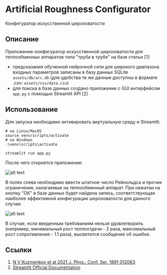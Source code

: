 # Artificial Roughness Configurator 
Конфигуратор искусственной шероховатости

## Описание
Приложение-конфигуратор искусственной шероховатости для теплообменных аппаратов типа "труба в трубе" на базе статьи [1]:
* предсказания обученной нейронной сети для широкого диапазона входных параметров записаны в базу данных SQLite `assets/db/arc.db` (для удобства те же данные доступны в формате .csv: `assets/csv/data.csv`)
* для поиска в базе данных создано приложение с GUI интерфейсом `app.py` с помощью Streamlit API [2]

## Использование
Для запуска необходимо активировать виртуальную среду и Streamlit:
```
# на Linux/MacOS
source venv/scripts/activate
# на Windows
.\venv\scripts\activate

streamlit run app.py
```
После чего откроется приложение:

![alt text](https://github.com/nickuzmenkov/arc/blob/main/assets/img/app_1.png?raw=true)

В полях слева необходимо ввести штатное число Рейнольдса и прочие ограничения, налагаемые на теплообменный аппарат. При нажатии на кнопку "ОК" в базе данных будет найдена запись, соответствующая наиболее эффективной конфигурации шероховатости для данного случая:

![alt text](https://github.com/nickuzmenkov/arc/blob/main/assets/img/app_2.png?raw=true)

В случае, если введенным требованиям нельзя удовлетворить (например, минимальный рост теплоотдачи - 2 раза, максимальный рост сопротивления - 1.1 раза), высветится сообщение об ошибке.

## Ссылки
1. [N V Kuzmenkov et al 2021 J. Phys.: Conf. Ser. 1891 012063](https://iopscience.iop.org/article/10.1088/1742-6596/1891/1/012063)
2. [Streamlit Official Documentation](https://docs.streamlit.io/en/stable/index.html)
